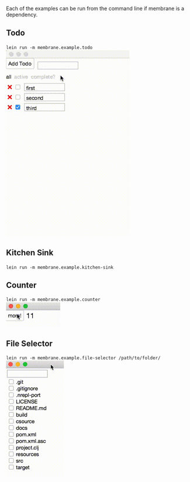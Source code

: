 Each of the examples can be run from the command line if membrane is a dependency.

## Todo
`lein run -m membrane.example.todo`  
![todo](/docs/images/todo.gif?raw=true)

## Kitchen Sink
`lein run -m membrane.example.kitchen-sink`

## Counter
`lein run -m membrane.example.counter`  
![simple counter](/docs/images/counter2.gif?raw=true)

## File Selector

`lein run -m membrane.example.file-selector /path/to/folder/`  
![item selector](/docs/images/item-selector.gif?raw=true)






